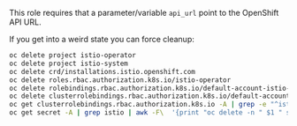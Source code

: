 This role requires that a parameter/variable `api_url` point to the OpenShift API URL.

If you get into a weird state you can force cleanup:

```bash
oc delete project istio-operator
oc delete project istio-system
oc delete crd/installations.istio.openshift.com 
oc delete roles.rbac.authorization.k8s.io/istio-operator
oc delete rolebindings.rbac.authorization.k8s.io/default-account-istio-operator
oc delete clusterrolebindings.rbac.authorization.k8s.io/default-account-istio-operator-cluster-role-binding
oc get clusterrolebindings.rbac.authorization.k8s.io -A | grep -e "^istio" | awk '{print $1}' | xargs oc delete clusterrolebindings.rbac.authorization.k8s.io
oc get secret -A | grep istio | awk -F\  '{print "oc delete -n " $1 " secret/" $2}' | while read LINE; do $LINE; done
```